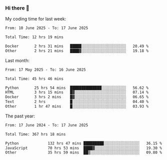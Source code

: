 ### Hi there 👋

My coding time for last week:

<!--START_SECTION:week-->

```txt
From: 10 June 2025 - To: 17 June 2025

Total Time: 12 hrs 19 mins

Docker       2 hrs 31 mins   █████░░░░░░░░░░░░░░░░░░░░   20.49 %
Other        2 hrs 21 mins   ████▓░░░░░░░░░░░░░░░░░░░░   19.18 %
```

<!--END_SECTION:week-->

Last month:

<!--START_SECTION:month-->

```txt
From: 17 May 2025 - To: 16 June 2025

Total Time: 45 hrs 46 mins

Python       25 hrs 54 mins  ██████████████░░░░░░░░░░░   56.62 %
HTML         3 hrs 15 mins   █▓░░░░░░░░░░░░░░░░░░░░░░░   07.14 %
Docker       3 hrs 2 mins    █▓░░░░░░░░░░░░░░░░░░░░░░░   06.65 %
Text         2 hrs           █░░░░░░░░░░░░░░░░░░░░░░░░   04.40 %
Other        1 hr 47 mins    █░░░░░░░░░░░░░░░░░░░░░░░░   03.93 %
```

<!--END_SECTION:month-->

The past year:

<!--START_SECTION:year-->

```txt
From: 17 June 2024 - To: 17 June 2025

Total Time: 367 hrs 18 mins

Python             132 hrs 47 mins █████████░░░░░░░░░░░░░░░░   36.15 %
JavaScript         70 hrs 53 mins  ████▓░░░░░░░░░░░░░░░░░░░░   19.30 %
Other              35 hrs 59 mins  ██▒░░░░░░░░░░░░░░░░░░░░░░   09.80 %
```

<!--END_SECTION:year-->
